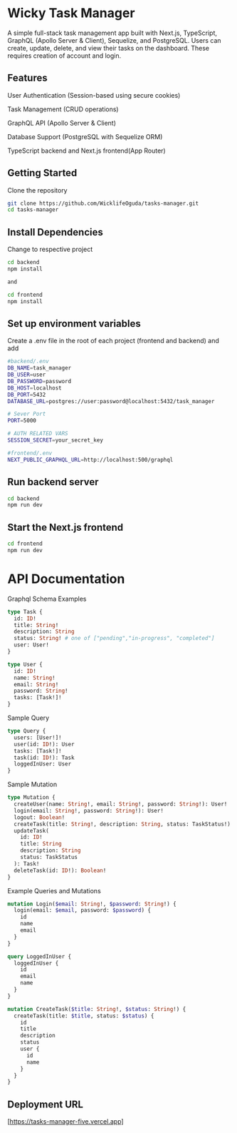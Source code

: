 # Wicky Task Manager

A simple full-stack task management app built with Next.js, TypeScript, GraphQL (Apollo Server & Client), Sequelize, and PostgreSQL. Users can create, update, delete, and view their tasks on the dashboard. These requires creation of account and login.

## Features

User Authentication (Session-based using secure cookies)

Task Management (CRUD operations)

GraphQL API (Apollo Server & Client)

Database Support (PostgreSQL with Sequelize ORM)

TypeScript backend and Next.js frontend(App Router)

## Getting Started

Clone the repository

```bash
git clone https://github.com/WicklifeOguda/tasks-manager.git
cd tasks-manager
```

## Install Dependencies

Change to respective project

```bash
cd backend
npm install

and

cd frontend
npm install
```

## Set up environment variables

Create a .env file in the root of each project (frontend and backend) and add

```bash
#backend/.env
DB_NAME=task_manager
DB_USER=user
DB_PASSWORD=password
DB_HOST=localhost
DB_PORT=5432
DATABASE_URL=postgres://user:password@localhost:5432/task_manager

# Sever Port
PORT=5000

# AUTH RELATED VARS
SESSION_SECRET=your_secret_key

#frontend/.env
NEXT_PUBLIC_GRAPHQL_URL=http://localhost:500/graphql

```

## Run backend server

```bash
cd backend
npm run dev

```

## Start the Next.js frontend

```bash
cd frontend
npm run dev

```

# API Documentation

Graphql Schema Examples

```graphql
type Task {
  id: ID!
  title: String!
  description: String
  status: String! # one of ["pending","in-progress", "completed"]
  user: User!
}

type User {
  id: ID!
  name: String!
  email: String!
  password: String!
  tasks: [Task!]!
}
```

Sample Query

```graphql
type Query {
  users: [User!]!
  user(id: ID!): User
  tasks: [Task!]!
  task(id: ID!): Task
  loggedInUser: User
}
```

Sample Mutation

```graphql
type Mutation {
  createUser(name: String!, email: String!, password: String!): User!
  login(email: String!, password: String!): User!
  logout: Boolean!
  createTask(title: String!, description: String, status: TaskStatus!): Task!
  updateTask(
    id: ID!
    title: String
    description: String
    status: TaskStatus
  ): Task!
  deleteTask(id: ID!): Boolean!
}
```

Example Queries and Mutations

```graphql
mutation Login($email: String!, $password: String!) {
  login(email: $email, password: $password) {
    id
    name
    email
  }
}

query LoggedInUser {
  loggedInUser {
    id
    email
    name
  }
}

mutation CreateTask($title: String!, $status: String!) {
  createTask(title: $title, status: $status) {
    id
    title
    description
    status
    user {
      id
      name
    }
  }
}
```

## Deployment URL
[https://tasks-manager-five.vercel.app]

